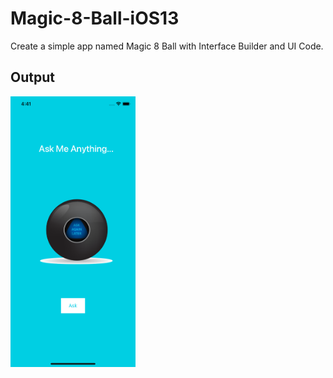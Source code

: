 # Magic-8-Ball-iOS13
Create a simple app named Magic 8 Ball with Interface Builder and UI Code.

## Output
<img src="Simulator Screen Shot - iPhone 11 - 2022-07-25 at 16.41.44.png" width=200>
